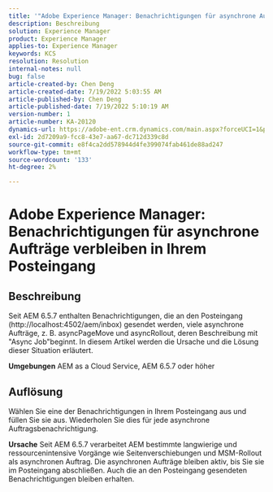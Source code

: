 ```yaml
---
title: '"Adobe Experience Manager: Benachrichtigungen für asynchrone Aufträge verbleiben im Posteingang.'
description: Beschreibung
solution: Experience Manager
product: Experience Manager
applies-to: Experience Manager
keywords: KCS
resolution: Resolution
internal-notes: null
bug: false
article-created-by: Chen Deng
article-created-date: 7/19/2022 5:03:55 AM
article-published-by: Chen Deng
article-published-date: 7/19/2022 5:10:19 AM
version-number: 1
article-number: KA-20120
dynamics-url: https://adobe-ent.crm.dynamics.com/main.aspx?forceUCI=1&pagetype=entityrecord&etn=knowledgearticle&id=2971772b-2007-ed11-82e4-00224808e5cc
exl-id: 2d7209a9-fcc8-43e7-aa67-dc712d339c8d
source-git-commit: e8f4ca2dd578944d4fe399074fab461de88ad247
workflow-type: tm+mt
source-wordcount: '133'
ht-degree: 2%

---
```


# Adobe Experience Manager: Benachrichtigungen für asynchrone Aufträge verbleiben in Ihrem Posteingang

## Beschreibung


Seit AEM 6.5.7 enthalten Benachrichtigungen, die an den Posteingang (http://localhost:4502/aem/inbox) gesendet werden, viele asynchrone Aufträge, z. B. asyncPageMove und asyncRollout, deren Beschreibung mit &quot;Async Job&quot;beginnt.
In diesem Artikel werden die Ursache und die Lösung dieser Situation erläutert.

<b>Umgebungen</b>
AEM as a Cloud Service, AEM 6.5.7 oder höher


## Auflösung


Wählen Sie eine der Benachrichtigungen in Ihrem Posteingang aus und füllen Sie sie aus. Wiederholen Sie dies für jede asynchrone Auftragsbenachrichtigung.

<b>Ursache</b>
Seit AEM 6.5.7 verarbeitet AEM bestimmte langwierige und ressourcenintensive Vorgänge wie Seitenverschiebungen und MSM-Rollout als asynchronen Auftrag. Die asynchronen Aufträge bleiben aktiv, bis Sie sie im Posteingang abschließen. Auch die an den Posteingang gesendeten Benachrichtigungen bleiben erhalten.
